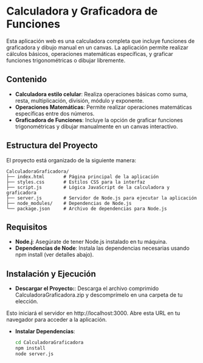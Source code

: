 # Calculadora y Graficadora de Funciones

Esta aplicación web es una calculadora completa que incluye funciones de graficadora y dibujo manual en un canvas. La aplicación permite realizar cálculos básicos, operaciones matemáticas específicas, y graficar funciones trigonométricas o dibujar libremente.

## Contenido

- **Calculadora estilo celular**: Realiza operaciones básicas como suma, resta, multiplicación, división, módulo y exponente.
- **Operaciones Matemáticas**: Permite realizar operaciones matemáticas específicas entre dos números.
- **Graficadora de Funciones**: Incluye la opción de graficar funciones trigonométricas y dibujar manualmente en un canvas interactivo.

## Estructura del Proyecto

El proyecto está organizado de la siguiente manera:

```plaintext
CalculadoraGraficadora/
├── index.html       # Página principal de la aplicación
├── styles.css       # Estilos CSS para la interfaz
├── script.js        # Lógica JavaScript de la calculadora y graficadora
├── server.js        # Servidor de Node.js para ejecutar la aplicación
├── node_modules/    # Dependencias de Node.js
└── package.json     # Archivo de dependencias para Node.js
```

## Requisitos

- **Node.j**: Asegúrate de tener Node.js instalado en tu máquina.
- **Dependencias de Node**:  Instala las dependencias necesarias usando npm install (ver detalles abajo).

## Instalación y Ejecución 

- **Descargar el Proyecto:**: Descarga el archivo comprimido CalculadoraGraficadora.zip y descomprímelo en una carpeta de tu elección.

Esto iniciará el servidor en http://localhost:3000. Abre esta URL en tu navegador para acceder a la aplicación.
- **Instalar Dependencias**:
   ```bash
   cd CalculadoraGraficadora
   npm install
   node server.js
```



